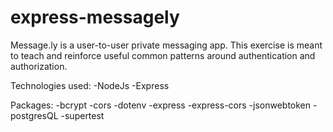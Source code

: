 # express-messagely
Message.ly is a user-to-user private messaging app.  This exercise is meant to teach and reinforce useful common patterns around authentication and authorization.

Technologies used:
-NodeJs
-Express

Packages:
-bcrypt
-cors
-dotenv
-express
-express-cors
-jsonwebtoken
-postgresQL
-supertest
